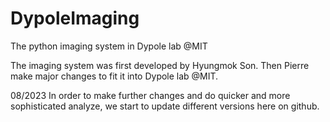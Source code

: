 # DypoleImaging
The python imaging system in Dypole lab @MIT

The imaging system was first developed by Hyungmok Son. Then Pierre make major changes to fit it into Dypole lab @MIT.

08/2023
In order to make further changes and do quicker and more sophisticated analyze, we start to update different versions here on github. 
